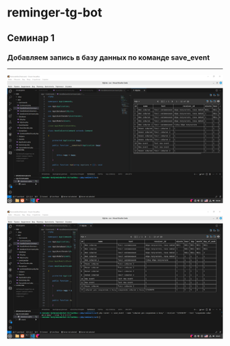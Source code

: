 # reminger-tg-bot

## Семинар 1

### Добавляем запись в базу данных по команде save_event

---

![База данных до команды](./img/1.png "База данных до команды")

![База данных после команды](./img/2.png "База данных после команды")